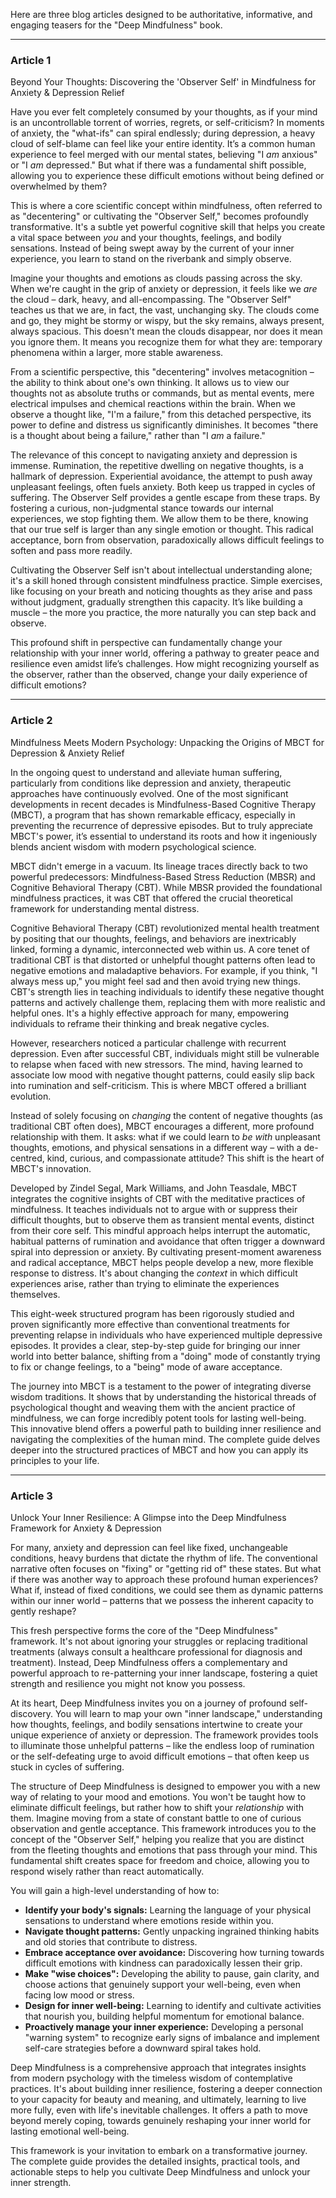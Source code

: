 Here are three blog articles designed to be authoritative, informative, and engaging teasers for the "Deep Mindfulness" book.

---

### Article 1

 Beyond Your Thoughts: Discovering the 'Observer Self' in Mindfulness for Anxiety & Depression Relief



Have you ever felt completely consumed by your thoughts, as if your mind is an uncontrollable torrent of worries, regrets, or self-criticism? In moments of anxiety, the "what-ifs" can spiral endlessly; during depression, a heavy cloud of self-blame can feel like your entire identity. It’s a common human experience to feel merged with our mental states, believing "I *am* anxious" or "I *am* depressed." But what if there was a fundamental shift possible, allowing you to experience these difficult emotions without being defined or overwhelmed by them?

This is where a core scientific concept within mindfulness, often referred to as "decentering" or cultivating the "Observer Self," becomes profoundly transformative. It's a subtle yet powerful cognitive skill that helps you create a vital space between *you* and your thoughts, feelings, and bodily sensations. Instead of being swept away by the current of your inner experience, you learn to stand on the riverbank and simply observe.

Imagine your thoughts and emotions as clouds passing across the sky. When we're caught in the grip of anxiety or depression, it feels like we *are* the cloud – dark, heavy, and all-encompassing. The "Observer Self" teaches us that we are, in fact, the vast, unchanging sky. The clouds come and go, they might be stormy or wispy, but the sky remains, always present, always spacious. This doesn't mean the clouds disappear, nor does it mean you ignore them. It means you recognize them for what they are: temporary phenomena within a larger, more stable awareness.

From a scientific perspective, this "decentering" involves metacognition – the ability to think about one's own thinking. It allows us to view our thoughts not as absolute truths or commands, but as mental events, mere electrical impulses and chemical reactions within the brain. When we observe a thought like, "I'm a failure," from this detached perspective, its power to define and distress us significantly diminishes. It becomes "there is a thought about being a failure," rather than "I *am* a failure."

The relevance of this concept to navigating anxiety and depression is immense. Rumination, the repetitive dwelling on negative thoughts, is a hallmark of depression. Experiential avoidance, the attempt to push away unpleasant feelings, often fuels anxiety. Both keep us trapped in cycles of suffering. The Observer Self provides a gentle escape from these traps. By fostering a curious, non-judgmental stance towards our internal experiences, we stop fighting them. We allow them to be there, knowing that our true self is larger than any single emotion or thought. This radical acceptance, born from observation, paradoxically allows difficult feelings to soften and pass more readily.

Cultivating the Observer Self isn't about intellectual understanding alone; it's a skill honed through consistent mindfulness practice. Simple exercises, like focusing on your breath and noticing thoughts as they arise and pass without judgment, gradually strengthen this capacity. It’s like building a muscle – the more you practice, the more naturally you can step back and observe.

This profound shift in perspective can fundamentally change your relationship with your inner world, offering a pathway to greater peace and resilience even amidst life’s challenges. How might recognizing yourself as the observer, rather than the observed, change your daily experience of difficult emotions?

---

### Article 2

 Mindfulness Meets Modern Psychology: Unpacking the Origins of MBCT for Depression & Anxiety Relief



In the ongoing quest to understand and alleviate human suffering, particularly from conditions like depression and anxiety, therapeutic approaches have continuously evolved. One of the most significant developments in recent decades is Mindfulness-Based Cognitive Therapy (MBCT), a program that has shown remarkable efficacy, especially in preventing the recurrence of depressive episodes. But to truly appreciate MBCT's power, it’s essential to understand its roots and how it ingeniously blends ancient wisdom with modern psychological science.

MBCT didn't emerge in a vacuum. Its lineage traces directly back to two powerful predecessors: Mindfulness-Based Stress Reduction (MBSR) and Cognitive Behavioral Therapy (CBT). While MBSR provided the foundational mindfulness practices, it was CBT that offered the crucial theoretical framework for understanding mental distress.

Cognitive Behavioral Therapy (CBT) revolutionized mental health treatment by positing that our thoughts, feelings, and behaviors are inextricably linked, forming a dynamic, interconnected web within us. A core tenet of traditional CBT is that distorted or unhelpful thought patterns often lead to negative emotions and maladaptive behaviors. For example, if you think, "I always mess up," you might feel sad and then avoid trying new things. CBT's strength lies in teaching individuals to identify these negative thought patterns and actively challenge them, replacing them with more realistic and helpful ones. It's a highly effective approach for many, empowering individuals to reframe their thinking and break negative cycles.

However, researchers noticed a particular challenge with recurrent depression. Even after successful CBT, individuals might still be vulnerable to relapse when faced with new stressors. The mind, having learned to associate low mood with negative thought patterns, could easily slip back into rumination and self-criticism. This is where MBCT offered a brilliant evolution.

Instead of solely focusing on *changing* the content of negative thoughts (as traditional CBT often does), MBCT encourages a different, more profound relationship with them. It asks: what if we could learn to *be with* unpleasant thoughts, emotions, and physical sensations in a different way – with a de-centred, kind, curious, and compassionate attitude? This shift is the heart of MBCT's innovation.

Developed by Zindel Segal, Mark Williams, and John Teasdale, MBCT integrates the cognitive insights of CBT with the meditative practices of mindfulness. It teaches individuals not to argue with or suppress their difficult thoughts, but to observe them as transient mental events, distinct from their core self. This mindful approach helps interrupt the automatic, habitual patterns of rumination and avoidance that often trigger a downward spiral into depression or anxiety. By cultivating present-moment awareness and radical acceptance, MBCT helps people develop a new, more flexible response to distress. It's about changing the *context* in which difficult experiences arise, rather than trying to eliminate the experiences themselves.

This eight-week structured program has been rigorously studied and proven significantly more effective than conventional treatments for preventing relapse in individuals who have experienced multiple depressive episodes. It provides a clear, step-by-step guide for bringing our inner world into better balance, shifting from a "doing" mode of constantly trying to fix or change feelings, to a "being" mode of aware acceptance.

The journey into MBCT is a testament to the power of integrating diverse wisdom traditions. It shows that by understanding the historical threads of psychological thought and weaving them with the ancient practice of mindfulness, we can forge incredibly potent tools for lasting well-being. This innovative blend offers a powerful path to building inner resilience and navigating the complexities of the human mind. The complete guide delves deeper into the structured practices of MBCT and how you can apply its principles to your life.

---

### Article 3

 Unlock Your Inner Resilience: A Glimpse into the Deep Mindfulness Framework for Anxiety & Depression



For many, anxiety and depression can feel like fixed, unchangeable conditions, heavy burdens that dictate the rhythm of life. The conventional narrative often focuses on "fixing" or "getting rid of" these states. But what if there was another way to approach these profound human experiences? What if, instead of fixed conditions, we could see them as dynamic patterns within our inner world – patterns that we possess the inherent capacity to gently reshape?

This fresh perspective forms the core of the "Deep Mindfulness" framework. It's not about ignoring your struggles or replacing traditional treatments (always consult a healthcare professional for diagnosis and treatment). Instead, Deep Mindfulness offers a complementary and powerful approach to re-patterning your inner landscape, fostering a quiet strength and resilience you might not know you possess.

At its heart, Deep Mindfulness invites you on a journey of profound self-discovery. You will learn to map your own "inner landscape," understanding how thoughts, feelings, and bodily sensations intertwine to create your unique experience of anxiety or depression. The framework provides tools to illuminate those unhelpful patterns – like the endless loop of rumination or the self-defeating urge to avoid difficult emotions – that often keep us stuck in cycles of suffering.

The structure of Deep Mindfulness is designed to empower you with a new way of relating to your mood and emotions. You won't be taught how to eliminate difficult feelings, but rather how to shift your *relationship* with them. Imagine moving from a state of constant battle to one of curious observation and gentle acceptance. This framework introduces you to the concept of the "Observer Self," helping you realize that you are distinct from the fleeting thoughts and emotions that pass through your mind. This fundamental shift creates space for freedom and choice, allowing you to respond wisely rather than react automatically.

You will gain a high-level understanding of how to:
*   **Identify your body's signals:** Learning the language of your physical sensations to understand where emotions reside within you.
*   **Navigate thought patterns:** Gently unpacking ingrained thinking habits and old stories that contribute to distress.
*   **Embrace acceptance over avoidance:** Discovering how turning towards difficult emotions with kindness can paradoxically lessen their grip.
*   **Make "wise choices":** Developing the ability to pause, gain clarity, and choose actions that genuinely support your well-being, even when facing low mood or stress.
*   **Design for inner well-being:** Learning to identify and cultivate activities that nourish you, building helpful momentum for emotional balance.
*   **Proactively manage your inner experience:** Developing a personal "warning system" to recognize early signs of imbalance and implement self-care strategies before a downward spiral takes hold.

Deep Mindfulness is a comprehensive approach that integrates insights from modern psychology with the timeless wisdom of contemplative practices. It's about building inner resilience, fostering a deeper connection to your capacity for beauty and meaning, and ultimately, learning to live more fully, even with life's inevitable challenges. It offers a path to move beyond merely coping, towards genuinely reshaping your inner world for lasting emotional well-being.

This framework is your invitation to embark on a transformative journey. The complete guide provides the detailed insights, practical tools, and actionable steps to help you cultivate Deep Mindfulness and unlock your inner strength.
